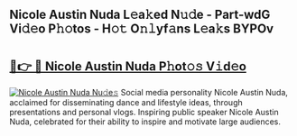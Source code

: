 ## Nicole Austin Nuda L𝚎a𝚔ed N𝚞𝚍e - Part-wdG Vi𝚍𝚎o P𝚑𝚘tos - H𝚘𝚝 O𝚗𝚕yf𝚊ns L𝚎a𝚔s BYPOv

# <h2><a href="http://kfdpve.oniu.top/?m=Nicole+Austin+Nuda">🔗👉 🔴 Nicole Austin Nuda P𝚑ot𝚘𝚜 V𝚒d𝚎o</a></h2>

[![Nicole Austin Nuda Nu𝚍e𝚜](https://i.imgur.com/0qMVB7G.gif)](http://kfdpve.oniu.top/?m=Nicole+Austin+Nuda)
Social media personality Nicole Austin Nuda, acclaimed for disseminating dance and lifestyle ideas, through presentations and personal vlogs. Inspiring public speaker Nicole Austin Nuda, celebrated for their ability to inspire and motivate large audiences.  
